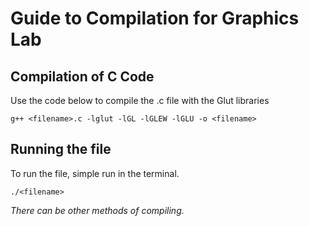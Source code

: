 # Guide to Compilation for Graphics Lab

## Compilation of C Code 
Use the code below to compile the .c file with the Glut libraries 

`g++ <filename>.c -lglut -lGL -lGLEW -lGLU -o <filename>`

## Running the file 

To run the file, simple run in the terminal. 

`./<filename>`

_There can be other methods of compiling._ 